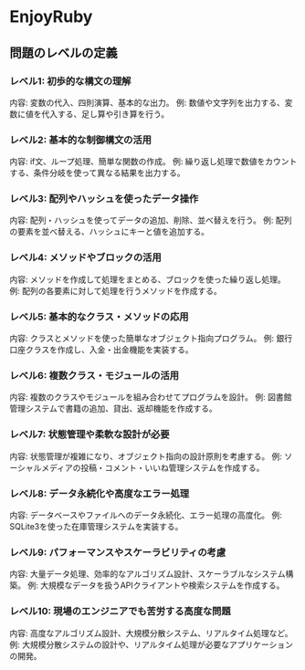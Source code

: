 # EnjoyRuby

## 問題のレベルの定義

### レベル1: 初歩的な構文の理解
内容: 変数の代入、四則演算、基本的な出力。
例: 数値や文字列を出力する、変数に値を代入する、足し算や引き算を行う。

### レベル2: 基本的な制御構文の活用
内容: if文、ループ処理、簡単な関数の作成。
例: 繰り返し処理で数値をカウントする、条件分岐を使って異なる結果を出力する。

### レベル3: 配列やハッシュを使ったデータ操作
内容: 配列・ハッシュを使ってデータの追加、削除、並べ替えを行う。
例: 配列の要素を並べ替える、ハッシュにキーと値を追加する。

### レベル4: メソッドやブロックの活用
内容: メソッドを作成して処理をまとめる、ブロックを使った繰り返し処理。
例: 配列の各要素に対して処理を行うメソッドを作成する。

### レベル5: 基本的なクラス・メソッドの応用
内容: クラスとメソッドを使った簡単なオブジェクト指向プログラム。
例: 銀行口座クラスを作成し、入金・出金機能を実装する。

### レベル6: 複数クラス・モジュールの活用
内容: 複数のクラスやモジュールを組み合わせてプログラムを設計。
例: 図書館管理システムで書籍の追加、貸出、返却機能を作成する。

### レベル7: 状態管理や柔軟な設計が必要
内容: 状態管理が複雑になり、オブジェクト指向の設計原則を考慮する。
例: ソーシャルメディアの投稿・コメント・いいね管理システムを作成する。

### レベル8: データ永続化や高度なエラー処理
内容: データベースやファイルへのデータ永続化、エラー処理の高度化。
例: SQLite3を使った在庫管理システムを実装する。

### レベル9: パフォーマンスやスケーラビリティの考慮
内容: 大量データ処理、効率的なアルゴリズム設計、スケーラブルなシステム構築。
例: 大規模なデータを扱うAPIクライアントや検索システムを作成する。

### レベル10: 現場のエンジニアでも苦労する高度な問題
内容: 高度なアルゴリズム設計、大規模分散システム、リアルタイム処理など。
例: 大規模分散システムの設計や、リアルタイム処理が必要なアプリケーションの開発。
